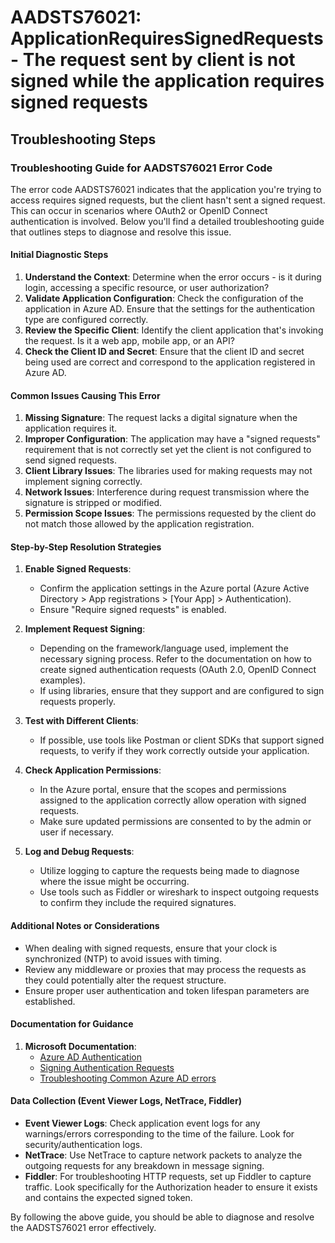
# AADSTS76021: ApplicationRequiresSignedRequests - The request sent by client is not signed while the application requires signed requests


## Troubleshooting Steps
### Troubleshooting Guide for AADSTS76021 Error Code

The error code AADSTS76021 indicates that the application you're trying to access requires signed requests, but the client hasn't sent a signed request. This can occur in scenarios where OAuth2 or OpenID Connect authentication is involved. Below you'll find a detailed troubleshooting guide that outlines steps to diagnose and resolve this issue.

#### Initial Diagnostic Steps
1. **Understand the Context**: Determine when the error occurs - is it during login, accessing a specific resource, or user authorization?
2. **Validate Application Configuration**: Check the configuration of the application in Azure AD. Ensure that the settings for the authentication type are configured correctly.
3. **Review the Specific Client**: Identify the client application that's invoking the request. Is it a web app, mobile app, or an API?
4. **Check the Client ID and Secret**: Ensure that the client ID and secret being used are correct and correspond to the application registered in Azure AD.

#### Common Issues Causing This Error
1. **Missing Signature**: The request lacks a digital signature when the application requires it.
2. **Improper Configuration**: The application may have a "signed requests" requirement that is not correctly set yet the client is not configured to send signed requests.
3. **Client Library Issues**: The libraries used for making requests may not implement signing correctly.
4. **Network Issues**: Interference during request transmission where the signature is stripped or modified.
5. **Permission Scope Issues**: The permissions requested by the client do not match those allowed by the application registration.

#### Step-by-Step Resolution Strategies
1. **Enable Signed Requests**:
   - Confirm the application settings in the Azure portal (Azure Active Directory > App registrations > [Your App] > Authentication).
   - Ensure "Require signed requests" is enabled.

2. **Implement Request Signing**:
   - Depending on the framework/language used, implement the necessary signing process. Refer to the documentation on how to create signed authentication requests (OAuth 2.0, OpenID Connect examples).
   - If using libraries, ensure that they support and are configured to sign requests properly.

3. **Test with Different Clients**:
   - If possible, use tools like Postman or client SDKs that support signed requests, to verify if they work correctly outside your application.

4. **Check Application Permissions**:
   - In the Azure portal, ensure that the scopes and permissions assigned to the application correctly allow operation with signed requests.
   - Make sure updated permissions are consented to by the admin or user if necessary.

5. **Log and Debug Requests**:
   - Utilize logging to capture the requests being made to diagnose where the issue might be occurring.
   - Use tools such as Fiddler or wireshark to inspect outgoing requests to confirm they include the required signatures.

#### Additional Notes or Considerations
- When dealing with signed requests, ensure that your clock is synchronized (NTP) to avoid issues with timing.
- Review any middleware or proxies that may process the requests as they could potentially alter the request structure.
- Ensure proper user authentication and token lifespan parameters are established.

#### Documentation for Guidance
1. **Microsoft Documentation**:
   - [Azure AD Authentication](https://docs.microsoft.com/en-us/azure/active-directory/develop/authentication-scenarios)
   - [Signing Authentication Requests](https://docs.microsoft.com/en-us/azure/active-directory/develop/v2-oauth2-auth-code-flow)
   - [Troubleshooting Common Azure AD errors](https://docs.microsoft.com/en-us/azure/active-directory/develop/troubleshoot-aad-error-codes)

#### Data Collection (Event Viewer Logs, NetTrace, Fiddler)
- **Event Viewer Logs**: Check application event logs for any warnings/errors corresponding to the time of the failure. Look for security/authentication logs.
- **NetTrace**: Use NetTrace to capture network packets to analyze the outgoing requests for any breakdown in message signing.
- **Fiddler**: For troubleshooting HTTP requests, set up Fiddler to capture traffic. Look specifically for the Authorization header to ensure it exists and contains the expected signed token.

By following the above guide, you should be able to diagnose and resolve the AADSTS76021 error effectively.